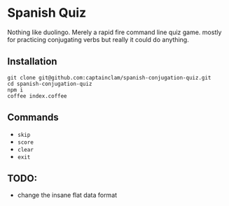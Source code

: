 # Spanish Quiz

Nothing like duolingo. Merely a rapid fire command line quiz game. mostly for practicing conjugating verbs but really it could do anything.


## Installation
```
git clone git@github.com:captainclam/spanish-conjugation-quiz.git
cd spanish-conjugation-quiz
npm i 
coffee index.coffee
```

## Commands

- `skip`
- `score`
- `clear`
- `exit`


## TODO:
- change the insane flat data format
